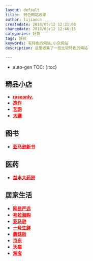 ```yaml
---
layout: default
title:  特色网站收录
author: lijiaocn
createdate: 2018/05/12 12:21:00
changedate: 2018/05/12 12:46:15
categories: 好货
tags: 好货
keywords: 有特色的网站,小众网站
description: 这里收集了一些比较特色的网站

---
```


* auto-gen TOC:
{:toc}

<h2>精品小店</h2>
<ul>
<li><a href="https://c.duomai.com/track.php?k=ibj9WYppWas1DZpVXZmMDMxITPklWYmAjMzUjMy0DZp9VZ0l2cmYiJuNmLt92YukHbu9WZz9mcuc3d3ZkMlYkMlE0MlAHd0hWP0Z" target="_blank" style="font-weight:bold;color:red">roseonly.</a></li>
<li><span style="width:100px; text-align:center; display:inline;"><a href="https://c.duomai.com/track.php?k=lAHd0hWP0Zibj9WYppWas1DZpVXZmQDOzMTPklWYmAjMzUjMy0DZp9VZ0l2cmYiJpFWbvVHZfB3ckR0Ml02byZmeGNTJGJTJt92Yu8Wd69WY6ZkMlYkMlE0M" target="_blank" style="font-weight:bold;color:red">造作</a></span></li>
<li><a href="https://c.duomai.com/track.php?k=m0DZpVXZmITO5MTPklWYmAjMzUjMy0DZp9VZ0l2cm02bj5CdyF2d55yd3dnRyUiRyUSQzUycwRHdo1Dd" target="_blank" style="font-weight:bold;color:red">艺网</a></li>
<li><a href="http://click.dji.com/AIxnZwK6V7mHitF4Mik?pm=custom" target="_blank" style="font-weight:bold;color:red">大疆</a></li>
</ul>

<h2>图书</h2>
<ul>
<li><a href="https://www.amazon.cn/b/ref=as_li_ss_tl?_encoding=UTF8&camp=536&creative=3132&linkCode=ur2&node=1876031071&pf_rd_i=658390051&pf_rd_m=A1AJ19PSB66TGU&pf_rd_p=a431cac5-8539-4556-a045-beb1449d6a4e&pf_rd_p=a431cac5-8539-4556-a045-beb1449d6a4e&pf_rd_r=1KHS63SH79SRZV0S0BY2&pf_rd_r=1KHS63SH79SRZV0S0BY2&pf_rd_s=merchandised-search-leftnav&pf_rd_t=101&tag=znrio-23" target="_blank" style="font-weight:bold;color:red">亚马逊新书</a></li>
</ul>

<h2>医药</h2>
<ul>
<li><a href="https://p.gouwuke.com/0Rdyy" target="_blank" style="font-weight:bold;color:red">益丰大药房</a></li>
</ul>

<h2>居家生活</h2>
<ul>
<li><a href="https://c.duomai.com/track.php?k=WYppWas1DZpVXZmcDOwMTPklWYmAjMzUjMy0DZp9VZ0l2cmYiRyUSbvNmLzYTMuU3b5ZkMlYkMlE0MlAHd0hWP0Zibj9" target="_blank" style="font-weight:bold;color:red">网易严选</a></li>
<li><a href="https://c.duomai.com/track.php?k=j9WYppWas1DZpVXZmczM3ETPklWYmAjMzUjMy0DZp9VZ0l2cmYiJGJTJt92YuEGbvF2auc3d3ZkMlYkMlE0MlAHd0hWP0Zib" target="_blank" style="font-weight:bold;color:red">考拉海购</a></li>
<li><a href="https://www.amazon.cn?tag=znrio-23" target="_blank" style="font-weight:bold;color:red">亚马逊</a></li>
<li><a href="https://c.duomai.com/track.php?k=2YvFWaqlGb9QWa1VmJ4UTPklWYmIDO0QjMy0DZp9VZ0l2cmYiJGJTJt92YuQGa55yd3dnRyUiRyUSQzUycwRHdo1Ddm4" target="_blank" style="font-weight:bold;color:red">一号生鲜</a></li>
<li><a href="https://c.duomai.com/track.php?k=uN2bhlmapxWPklWdlZSMyYTPklWYmAjMzUjMy0DZp9VZ0l2cmYiRyUSbvNmLllma1d2bt5yd3dnRyUiRyUSQzUCc0RHa9QnJ" target="_blank" style="font-weight:bold;color:red">蘑菇街</a></li>
<li><a href="https://c.duomai.com/track.php?site_id=224482&lid=4193&aid=61&euid=lijiaocn&t=http%3A%2F%2Fwww.360buy.com%2F" target="_blank" style="font-weight:bold;color:red">京东</a></li>
<li><a href="https://www.tmall.com/" isconvert="1" target="_blank" style="font-weight:bold;color:red">天猫</a></li>
<li><a href="https://www.taobao.com/" isconvert="1" target="_blank" style="font-weight:bold;color:red">淘宝</a></li>
</ul>
